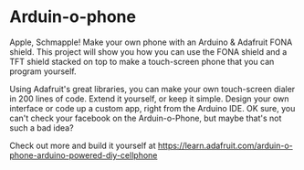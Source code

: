 # Arduin-o-phone


Apple, Schmapple! Make your own phone with an Arduino & Adafruit FONA shield. This project will show you how you can use the FONA shield and a TFT shield stacked on top to make a touch-screen phone that you can program yourself.

Using Adafruit's great libraries, you can make your own touch-screen dialer in 200 lines of code. Extend it yourself, or keep it simple. Design your own interface or code up a custom app, right from the Arduino IDE. OK sure, you can't check your facebook on the Arduin-o-Phone, but maybe that's not such a bad idea?

Check out more and build it yourself at https://learn.adafruit.com/arduin-o-phone-arduino-powered-diy-cellphone